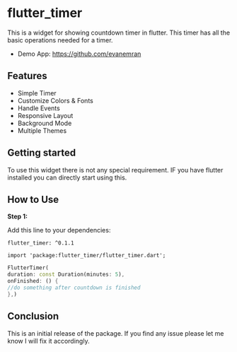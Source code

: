 # flutter_timer

This is a widget for showing countdown timer in flutter. This timer has all the basic operations needed for a timer. 

* Demo App: https://github.com/evanemran

## Features

* Simple Timer
* Customize Colors & Fonts
* Handle Events
* Responsive Layout
* Background Mode
* Multiple Themes

## Getting started

To use this widget there is not any special requirement. IF you have flutter installed you can directly start using this.

## How to Use

**Step 1:**

Add this line to your dependencies:

```
flutter_timer: ^0.1.1
```

```
import 'package:flutter_timer/flutter_timer.dart';
```

```dart
FlutterTimer(
duration: const Duration(minutes: 5),
onFinished: () {
//do something after countdown is finished
},)
```

## Conclusion

This is an initial release of the package. If you find any issue please let me know I will fix it accordingly.

